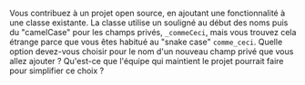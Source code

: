 Vous contribuez à un projet open source, en ajoutant une fonctionnalité à une classe existante.
La classe utilise un souligné au début des noms puis du "camelCase" pour les champs privés, `_commeCeci`,
mais vous trouvez cela étrange parce que vous êtes habitué au "snake case" `comme_ceci`.
Quelle option devez-vous choisir pour le nom d'un nouveau champ privé que vous allez ajouter ?
Qu'est-ce que l'équipe qui maintient le projet pourrait faire pour simplifier ce choix ?
